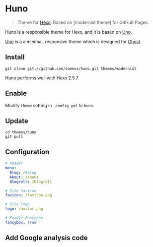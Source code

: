 # Huno

> Theme for [Hexo]. Based on [modernist theme] for GitHub Pages.

Huno is a responsible theme for Hexo, and it is based on [Uno].

[Uno] is a a minimal, responsive theme which is designed for [Ghost].


## Install

```
git clone git://github.com/someus/huno.git themes/modernist
```

Huno performs well with Hexo 2.5.7.

## Enable
Modify `theme` setting in `_config.yml` to `huno`.

## Update

```
cd themes/huno
git pull
```

## Configuration

``` yaml
# Header
menu:
  Blog: /#blog
  About: /about
  Blogroll: /blogroll

# Site favicon
favicon: /favicon.png

# Site logo
logo: /avatar.png

# Enable Fancybox
fancybox: true

```

## Add Google analysis code



[Hexo]: http://hexo.io/
[Uno]: https://github.com/daleanthony/uno/
[Fancybox]: http://fancyapps.com/fancybox/
[Ghost]: https://ghost.org/
